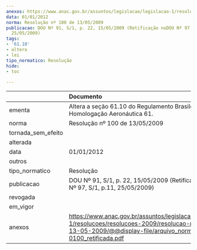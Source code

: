 ```yaml
---
anexos: https://www.anac.gov.br/assuntos/legislacao/legislacao-1/resolucoes/resolucoes-2009/resolucao-no-100-de-13-05-2009/@@display-file/arquivo_norma/RA2009-0100_retificada.pdf
data: 01/01/2012
norma: Resolução nº 100 de 13/05/2009
publicacao: DOU Nº 91, S/1, p. 22, 15/05/2009 (Retificação noDOU Nº 97, S/1, p.11,
  25/05/2009)
tags:
- '61.10'
- altera
- lei
tipo_normatico: Resolução
hide: 
- toc 
 
---
```


|                    | Documento                                                                                                                                                                  |
|:-------------------|:---------------------------------------------------------------------------------------------------------------------------------------------------------------------------|
| ementa             | Altera a seção 61.10 do Regulamento Brasileiro de Homologação Aeronáutica 61.                                                                                              |
| norma              | Resolução nº 100 de 13/05/2009                                                                                                                                             |
| tornada_sem_efeito |                                                                                                                                                                            |
| alterada           |                                                                                                                                                                            |
| data               | 01/01/2012                                                                                                                                                                 |
| outros             |                                                                                                                                                                            |
| tipo_normatico     | Resolução                                                                                                                                                                  |
| publicacao         | DOU Nº 91, S/1, p. 22, 15/05/2009 (Retificação noDOU Nº 97, S/1, p.11, 25/05/2009)                                                                                         |
| revogada           |                                                                                                                                                                            |
| em_vigor           |                                                                                                                                                                            |
| anexos             | https://www.anac.gov.br/assuntos/legislacao/legislacao-1/resolucoes/resolucoes-2009/resolucao-no-100-de-13-05-2009/@@display-file/arquivo_norma/RA2009-0100_retificada.pdf |